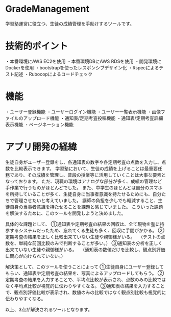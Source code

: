 # GradeManagement
学習塾運営に役立つ、生徒の成績管理を手助けするツールです。

# 技術的ポイント
・本番環境にAWS EC2を使用
・本番環境DBにAWS RDSを使用
・開発環境にDockerを使用
・bootstrapを使ったレスポンシブデザイン化
・Rspecによるテスト記述
・Rubocopによるコードチェック

# 機能
・ユーザー登録機能
・ユーザーログイン機能
・ユーザー一覧表示機能
・画像ファイルのアップロード機能
・通知表/定期考査投稿機能
・通知表/定期考査詳細表示機能
・ページネーション機能

# アプリ開発の経緯
生徒自身がユーザー登録をし、各通知表の数字や各定期考査の点数を入力し、点数を比較表示できます。
学習塾において、生徒の成績を上げることは最重要任務であり、その成績を管理し、普段の授業等に活用していくことは大事な要素となっております。
ただ、現職の環境はアナログな部分が多く、成績の管理など手作業で行うものがほとんどでした。
また、中学生のほとんどは自分のスマホを所持していることが多く、生徒自身に当事者意識を持たせるためにも、自分たちで管理させたいと考えていました。
講師の負担を少しでも軽減すること、生徒自身の当事者意識を持たせることを課題と感じていました。
こういった課題を解決するために、このツールを開発しようと決めました。

具体的な課題として、
①通知表や定期考査の結果の回収は、全て現物を塾に持参するシステムだったため、忘れてくる生徒も多く、回収に手間がかかる。
②定期考査の結果を正しく比較出来ていない生徒や親御様がいる。
　（テストの点数を、単純な前回比較のみで判断することが多い。）
③通知表の分析を正しく出来ていない生徒や親御様がいる。
　（通知表の数値だけを比較し、観点別評価に関心が向けられていない。）

解決策として、このツールを使うことによって
①生徒自身にユーザー登録してもらい、通知表や定期考査の結果を、写真によるアップロードしてもらう。
②定期考査の結果を入力することで、平均点比較が表示され、点数のみの比較ではなく平均点比較が視覚的に伝わりやすくなる。
③通知表の結果を入力することで、観点別評価比較が表示され、数値のみの比較ではなく観点別比較も視覚的に伝わりやすくなる。

以上、3点が解決されるツールとなります。
